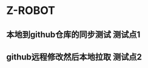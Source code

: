 <!--
 * @Author: zhanghao
 * @Date: 2022-06-05 20:56:58
 * @LastEditTime: 2022-06-05 20:57:18
 * @FilePath: \Z-ROBOT\README.md
 * @Description: 
-->
# Z-ROBOT
## 本地到github仓库的同步测试  测试点1

## github远程修改然后本地拉取  测试点2
